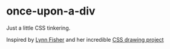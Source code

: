 # once-upon-a-div

Just a little CSS tinkering. 

Inspired by [Lynn Fisher](https://twitter.com/lynnandtonic) and her incredible [CSS drawing project](https://a.singlediv.com/)
